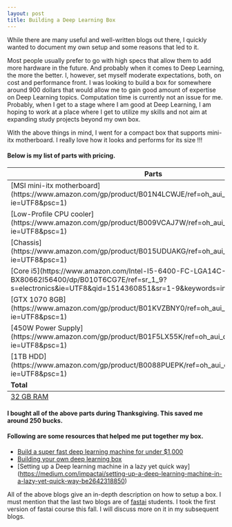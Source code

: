 ```yaml
---
layout: post
title: Building a Deep Learning Box
---
```


While there are many useful and well-written blogs out there, I quickly wanted to document my own setup and some reasons that led to it.

Most people usually prefer to go with high specs that allow them to add more hardware in the future. And probably when it comes to Deep Learning, the more the better. I, however, set myself moderate expectations, both, on cost and performance front. I was looking to build a box for somewhere around 900 dollars that would allow me to gain good amount of expertise on Deep Learning topics. Computation time is currently not an issue for me. Probably, when I get to a stage where I am good at Deep Learning, I am hoping to work at a place where I get to utilize my skills and not aim at expanding study projects beyond my own box.

With the above things in mind, I went for a compact box that supports mini-itx motherboard. I really love how it looks and performs for its size !!!

#### Below is my list of parts with pricing.

<table>
  <thead>
    <tr>
      <th>Parts</th>
      <th>Price</th>
    </tr>
  </thead>
  <tfoot>
    <tr>
      <td><a href="https://www.amazon.com/gp/product/B0123ZBPDA/ref=oh_aui_detailpage_o09_s00?ie=UTF8&psc=1">32 GB RAM</a></td>
      <td>150</td>
    </tr>
  </tfoot>
  <tbody>
    <tr>
      <td>[MSI mini-itx motherboard](https://www.amazon.com/gp/product/B01N4LCWJE/ref=oh_aui_detailpage_o06_s00?ie=UTF8&psc=1)</td>
      <td>65</td>
    </tr>
    <tr>
      <td>[Low-Profile CPU cooler](https://www.amazon.com/gp/product/B009VCAJ7W/ref=oh_aui_detailpage_o08_s00?ie=UTF8&psc=1)</td>
      <td>39</td>
    </tr>
    <tr>
      <td>[Chassis](https://www.amazon.com/gp/product/B015UDUAKG/ref=oh_aui_detailpage_o00_s00?ie=UTF8&psc=1)</td>
      <td>50</td>
    </tr>
    <tr>
    <td>[Core i5](https://www.amazon.com/Intel-I5-6400-FC-LGA14C-Processor-BX80662I56400/dp/B010T6CG7E/ref=sr_1_9?s=electronics&ie=UTF8&qid=1514360851&sr=1-9&keywords=intel+core+i5)</td>
    <td>119</td>
    </tr>
    <tr>
    <td>[GTX 1070 8GB](https://www.amazon.com/gp/product/B01KVZBNY0/ref=oh_aui_detailpage_o01_s00?ie=UTF8&psc=1)</td>
    <td>429</td>
    </tr>
    <tr>
    <td>[450W Power Supply](https://www.amazon.com/gp/product/B01F5LX55K/ref=oh_aui_detailpage_o01_s00?ie=UTF8&psc=1)</td>
    <td>40</td>
    </tr>
    <tr>
    <td>[1TB HDD](https://www.amazon.com/gp/product/B0088PUEPK/ref=oh_aui_detailpage_o01_s00?ie=UTF8&psc=1)</td>
    <td>50</td>
    </tr>
    <tr>
    <td><strong>Total</strong></td>
    <td>944</td>
    </tr>
  </tbody>
</table>

<strong>I bought all of the above parts during Thanksgiving. This saved me around 250 bucks.</strong>

#### Following are some resources that helped me put together my box.

* [Build a super fast deep learning machine for under $1,000](https://www.oreilly.com/learning/build-a-super-fast-deep-learning-machine-for-under-1000)
* [Building your own deep learning box](https://towardsdatascience.com/building-your-own-deep-learning-box-47b918aea1eb)
* [Setting up a Deep learning machine in a lazy yet quick way]
(https://medium.com/impactai/setting-up-a-deep-learning-machine-in-a-lazy-yet-quick-way-be2642318850)

All of the above blogs give an in-depth description on how to setup a box. I must mention that the last two blogs are of [fastai](http://www.fast.ai/) students. I took the first version of fastai course this fall. I will discuss more on it in my subsequent blogs.

